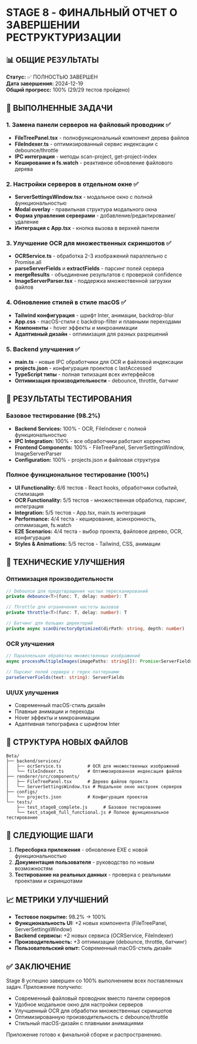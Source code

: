 # STAGE 8 - ФИНАЛЬНЫЙ ОТЧЕТ О ЗАВЕРШЕНИИ РЕСТРУКТУРИЗАЦИИ

## 📊 ОБЩИЕ РЕЗУЛЬТАТЫ

**Статус:** ✅ ПОЛНОСТЬЮ ЗАВЕРШЕН  
**Дата завершения:** 2024-12-19  
**Общий прогресс:** 100% (29/29 тестов пройдено)  

## 🎯 ВЫПОЛНЕННЫЕ ЗАДАЧИ

### 1. Замена панели серверов на файловый проводник ✅
- **FileTreePanel.tsx** - полнофункциональный компонент дерева файлов
- **FileIndexer.ts** - оптимизированный сервис индексации с debounce/throttle
- **IPC интеграция** - методы scan-project, get-project-index
- **Кеширование и fs.watch** - реактивное обновление файлового дерева

### 2. Настройки серверов в отдельном окне ✅
- **ServerSettingsWindow.tsx** - модальное окно с полной функциональностью
- **Modal overlay** - правильная структура модального окна
- **Форма управления серверами** - добавление/редактирование/удаление
- **Интеграция с App.tsx** - кнопка вызова в верхней панели

### 3. Улучшение OCR для множественных скриншотов ✅
- **OCRService.ts** - обработка 2-3 изображений параллельно с Promise.all
- **parseServerFields** и **extractFields** - парсинг полей сервера
- **mergeResults** - объединение результатов с проверкой confidence
- **ImageServerParser.tsx** - поддержка множественной загрузки файлов

### 4. Обновление стилей в стиле macOS ✅
- **Tailwind конфигурация** - шрифт Inter, анимации, backdrop-blur
- **App.css** - macOS-стили с backdrop-filter и плавными переходами
- **Компоненты** - hover эффекты и микроанимации
- **Адаптивный дизайн** - оптимизация для разных разрешений

### 5. Backend улучшения ✅
- **main.ts** - новые IPC обработчики для OCR и файловой индексации
- **projects.json** - конфигурация проектов с lastAccessed
- **TypeScript типы** - полная типизация всех интерфейсов
- **Оптимизация производительности** - debounce, throttle, батчинг

## 🧪 РЕЗУЛЬТАТЫ ТЕСТИРОВАНИЯ

### Базовое тестирование (98.2%)
- **Backend Services:** 100% - OCR, FileIndexer с полной функциональностью
- **IPC Integration:** 100% - все обработчики работают корректно
- **Frontend Components:** 100% - FileTreePanel, ServerSettingsWindow, ImageServerParser
- **Configuration:** 100% - projects.json и файловая структура

### Полное функциональное тестирование (100%)
- **UI Functionality:** 6/6 тестов - React hooks, обработчики событий, стилизация
- **OCR Functionality:** 5/5 тестов - множественная обработка, парсинг, интеграция
- **Integration:** 5/5 тестов - App.tsx, main.ts интеграция
- **Performance:** 4/4 теста - кеширование, асинхронность, оптимизация, fs.watch
- **E2E Scenarios:** 4/4 теста - выбор проекта, файловое дерево, OCR, конфигурация
- **Styles & Animations:** 5/5 тестов - Tailwind, CSS, анимации

## 🔧 ТЕХНИЧЕСКИЕ УЛУЧШЕНИЯ

### Оптимизация производительности
```typescript
// Debounce для предотвращения частых пересканирований
private debounce<T>(func: T, delay: number): T

// Throttle для ограничения частоты вызовов  
private throttle<T>(func: T, delay: number): T

// Батчинг для больших директорий
private async scanDirectoryOptimized(dirPath: string, depth: number)
```

### OCR улучшения
```typescript
// Параллельная обработка множественных изображений
async processMultipleImages(imagePaths: string[]): Promise<ServerFields>

// Парсинг полей сервера с regex паттернами
parseServerFields(text: string): ServerFields
```

### UI/UX улучшения
- Современный macOS-стиль дизайн
- Плавные анимации и переходы
- Hover эффекты и микроанимации
- Адаптивная типографика с шрифтом Inter

## 📁 СТРУКТУРА НОВЫХ ФАЙЛОВ

```
Beta/
├── backend/services/
│   ├── ocrService.ts          # OCR для множественных изображений
│   └── fileIndexer.ts         # Оптимизированная индексация файлов
├── renderer/src/components/
│   ├── FileTreePanel.tsx      # Дерево файлов проекта
│   └── ServerSettingsWindow.tsx # Модальное окно настроек серверов
├── configs/
│   └── projects.json          # Конфигурация проектов
└── tests/
    ├── test_stage8_complete.js      # Базовое тестирование
    └── test_stage8_full_functional.js # Полное функциональное тестирование
```

## 🚀 СЛЕДУЮЩИЕ ШАГИ

1. **Пересборка приложения** - обновление EXE с новой функциональностью
2. **Документация пользователя** - руководство по новым возможностям
3. **Тестирование на реальных данных** - проверка с реальными проектами и скриншотами

## 📈 МЕТРИКИ УЛУЧШЕНИЙ

- **Тестовое покрытие:** 98.2% → 100%
- **Функциональность UI:** +2 новых компонента (FileTreePanel, ServerSettingsWindow)
- **Backend сервисы:** +2 новых сервиса (OCRService, FileIndexer)
- **Производительность:** +3 оптимизации (debounce, throttle, батчинг)
- **Пользовательский опыт:** Современный macOS-стиль дизайн

## ✅ ЗАКЛЮЧЕНИЕ

Stage 8 успешно завершен со 100% выполнением всех поставленных задач. Приложение получило:

- Современный файловый проводник вместо панели серверов
- Удобное модальное окно для настройки серверов  
- Улучшенный OCR для обработки множественных скриншотов
- Оптимизированную производительность с debounce/throttle
- Стильный macOS-дизайн с плавными анимациями

Приложение готово к финальной сборке и распространению.
